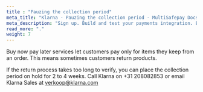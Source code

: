 ```yaml
---
title : "Pauzing the collection period"
meta_title: "Klarna - Pauzing the collection period - MultiSafepay Docs"
meta_description: "Sign up. Build and test your payments integration. Explore our products and services. Use our API Reference, SDKs, and wrappers. Get support."
read_more: "."
weight: 7
---
```


Buy now pay later services let customers pay only for items they keep from an order. This means sometimes customers return products. 

If the return process takes too long to verify, you can place the collection period on hold for 2 to 4 weeks. Call Klarna on +31 208082853 or email Klarna Sales at <verkoop@klarna.com>
